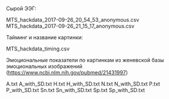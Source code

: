 Cырой ЭЭГ:

MTS_hackdata_2017-09-26_20_54_53_anonymous.csv
MTS_hackdata_2017-09-26_21_15_17_anonymous.csv

Тайминг и название картинки:

MTS_hackdata_timing.csv

Эмоциональные показатели по картинкам из женевской базы эмоциональных изображений (https://www.ncbi.nlm.nih.gov/pubmed/21431997)

A.txt
A_with_SD.txt
H.txt
H_with_SD.txt
N.txt
N_with_SD.txt
P.txt
P_with_SD.txt
Sn.txt
Sn_with_SD.txt
Sp.txt
Sp_with_SD.txt
